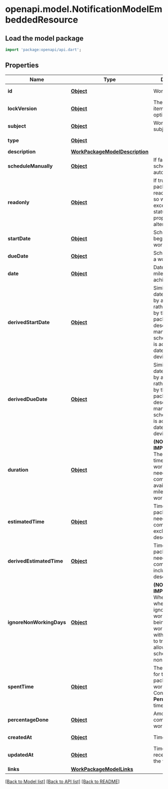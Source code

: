 # openapi.model.NotificationModelEmbeddedResource

## Load the model package
```dart
import 'package:openapi/api.dart';
```

## Properties
Name | Type | Description | Notes
------------ | ------------- | ------------- | -------------
**id** | [**Object**](.md) | Work package id | [optional] [readonly] 
**lockVersion** | [**Object**](.md) | The version of the item as used for optimistic locking | [optional] [readonly] 
**subject** | [**Object**](.md) | Work package subject | 
**type** | [**Object**](Object.md) |  | [optional] [readonly] 
**description** | [**WorkPackageModelDescription**](WorkPackageModelDescription.md) |  | [optional] 
**scheduleManually** | [**Object**](.md) | If false (default) schedule automatically. | [optional] 
**readonly** | [**Object**](.md) | If true, the work package is in a readonly status so with the exception of the status, no other property can be altered. | [optional] 
**startDate** | [**Object**](.md) | Scheduled beginning of a work package | [optional] 
**dueDate** | [**Object**](.md) | Scheduled end of a work package | [optional] 
**date** | [**Object**](.md) | Date on which a milestone is achieved | [optional] 
**derivedStartDate** | [**Object**](.md) | Similar to start date but is not set by a client but rather deduced by the work packages' descendants. If manual scheduleManually is active, the two dates can deviate. | [optional] [readonly] 
**derivedDueDate** | [**Object**](.md) | Similar to due date but is not set by a client but rather deduced by the work packages' descendants. If manual scheduleManually is active, the two dates can deviate. | [optional] [readonly] 
**duration** | [**Object**](.md) | **(NOT IMPLEMENTED)** The amount of time in hours the work package needs to be completed. Not available for milestone type of work packages. | [optional] [readonly] 
**estimatedTime** | [**Object**](.md) | Time a work package likely needs to be completed excluding its descendants | [optional] 
**derivedEstimatedTime** | [**Object**](.md) | Time a work package likely needs to be completed including its descendants | [optional] [readonly] 
**ignoreNonWorkingDays** | [**Object**](.md) | **(NOT IMPLEMENTED)** When scheduling, whether or not to ignore the non working days being defined. A work package with the flag set to true will be allowed to be scheduled to a non working day. | [optional] [readonly] 
**spentTime** | [**Object**](.md) | The time booked for this work package by users working on it  # Conditions  **Permission** view time entries | [optional] [readonly] 
**percentageDone** | [**Object**](.md) | Amount of total completion for a work package | [optional] 
**createdAt** | [**Object**](.md) | Time of creation | [optional] [readonly] 
**updatedAt** | [**Object**](.md) | Time of the most recent change to the work package | [optional] [readonly] 
**links** | [**WorkPackageModelLinks**](WorkPackageModelLinks.md) |  | 

[[Back to Model list]](../README.md#documentation-for-models) [[Back to API list]](../README.md#documentation-for-api-endpoints) [[Back to README]](../README.md)


